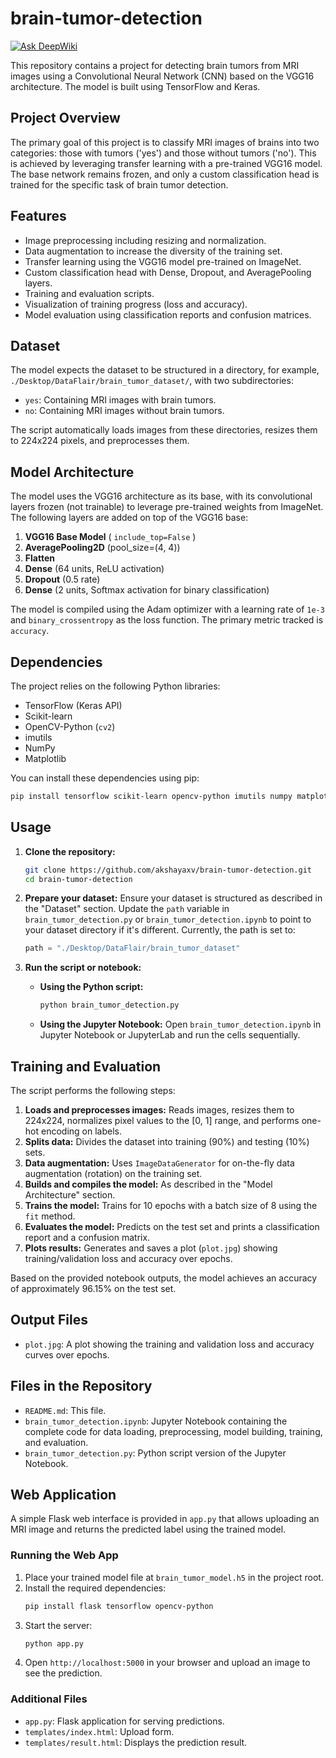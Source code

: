 # brain-tumor-detection
[![Ask DeepWiki](https://devin.ai/assets/askdeepwiki.png)](https://deepwiki.com/akshayaxv/brain-tumor-detection)

This repository contains a project for detecting brain tumors from MRI images using a Convolutional Neural Network (CNN) based on the VGG16 architecture. The model is built using TensorFlow and Keras.

## Project Overview

The primary goal of this project is to classify MRI images of brains into two categories: those with tumors ('yes') and those without tumors ('no'). This is achieved by leveraging transfer learning with a pre-trained VGG16 model. The base network remains frozen, and only a custom classification head is trained for the specific task of brain tumor detection.

## Features

*   Image preprocessing including resizing and normalization.
*   Data augmentation to increase the diversity of the training set.
*   Transfer learning using the VGG16 model pre-trained on ImageNet.
*   Custom classification head with Dense, Dropout, and AveragePooling layers.
*   Training and evaluation scripts.
*   Visualization of training progress (loss and accuracy).
*   Model evaluation using classification reports and confusion matrices.

## Dataset

The model expects the dataset to be structured in a directory, for example, `./Desktop/DataFlair/brain_tumor_dataset/`, with two subdirectories:
*   `yes`: Containing MRI images with brain tumors.
*   `no`: Containing MRI images without brain tumors.

The script automatically loads images from these directories, resizes them to 224x224 pixels, and preprocesses them.

## Model Architecture

The model uses the VGG16 architecture as its base, with its convolutional layers frozen (not trainable) to leverage pre-trained weights from ImageNet. The following layers are added on top of the VGG16 base:

1.  **VGG16 Base Model** ( `include_top=False` )
2.  **AveragePooling2D** (pool_size=(4, 4))
3.  **Flatten**
4.  **Dense** (64 units, ReLU activation)
5.  **Dropout** (0.5 rate)
6.  **Dense** (2 units, Softmax activation for binary classification)

The model is compiled using the Adam optimizer with a learning rate of `1e-3` and `binary_crossentropy` as the loss function. The primary metric tracked is `accuracy`.

## Dependencies

The project relies on the following Python libraries:

*   TensorFlow (Keras API)
*   Scikit-learn
*   OpenCV-Python (`cv2`)
*   imutils
*   NumPy
*   Matplotlib

You can install these dependencies using pip:
```bash
pip install tensorflow scikit-learn opencv-python imutils numpy matplotlib
```

## Usage

1.  **Clone the repository:**
    ```bash
    git clone https://github.com/akshayaxv/brain-tumor-detection.git
    cd brain-tumor-detection
    ```

2.  **Prepare your dataset:**
    Ensure your dataset is structured as described in the "Dataset" section. Update the `path` variable in `brain_tumor_detection.py` or `brain_tumor_detection.ipynb` to point to your dataset directory if it's different.
    Currently, the path is set to:
    ```python
    path = "./Desktop/DataFlair/brain_tumor_dataset"
    ```

3.  **Run the script or notebook:**

    *   **Using the Python script:**
        ```bash
        python brain_tumor_detection.py
        ```
    *   **Using the Jupyter Notebook:**
        Open `brain_tumor_detection.ipynb` in Jupyter Notebook or JupyterLab and run the cells sequentially.

## Training and Evaluation

The script performs the following steps:
1.  **Loads and preprocesses images:** Reads images, resizes them to 224x224, normalizes pixel values to the [0, 1] range, and performs one-hot encoding on labels.
2.  **Splits data:** Divides the dataset into training (90%) and testing (10%) sets.
3.  **Data augmentation:** Uses `ImageDataGenerator` for on-the-fly data augmentation (rotation) on the training set.
4.  **Builds and compiles the model:** As described in the "Model Architecture" section.
5.  **Trains the model:** Trains for 10 epochs with a batch size of 8 using the `fit` method.
6.  **Evaluates the model:** Predicts on the test set and prints a classification report and a confusion matrix.
7.  **Plots results:** Generates and saves a plot (`plot.jpg`) showing training/validation loss and accuracy over epochs.

Based on the provided notebook outputs, the model achieves an accuracy of approximately 96.15% on the test set.

## Output Files

*   `plot.jpg`: A plot showing the training and validation loss and accuracy curves over epochs.

## Files in the Repository

*   `README.md`: This file.
*   `brain_tumor_detection.ipynb`: Jupyter Notebook containing the complete code for data loading, preprocessing, model building, training, and evaluation.
*   `brain_tumor_detection.py`: Python script version of the Jupyter Notebook.

## Web Application

A simple Flask web interface is provided in `app.py` that allows uploading an MRI image and returns the predicted label using the trained model.

### Running the Web App

1. Place your trained model file at `brain_tumor_model.h5` in the project root.
2. Install the required dependencies:
   ```bash
   pip install flask tensorflow opencv-python
   ```
3. Start the server:
   ```bash
   python app.py
   ```
4. Open `http://localhost:5000` in your browser and upload an image to see the prediction.

### Additional Files

* `app.py`: Flask application for serving predictions.
* `templates/index.html`: Upload form.
* `templates/result.html`: Displays the prediction result.
